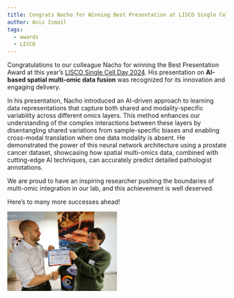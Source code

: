```yaml
---
title: Congrats Nacho for Winning Best Presentation at LISCO Single Cell Day 2024!
author: Anis Ismail
tags:
  - awards
  - LISCO
---
```


<!-- excerpt start -->
<!-- excerpt end -->
Congratulations to our colleague Nacho for winning the Best Presentation Award at this year’s [LISCO Single Cell Day 2024](https://lisco.kuleuven.be/single-cell-day-2024). His presentation on **AI-based spatial multi-omic data fusion** was recognized for its innovation and engaging delivery. 

In his presentation, Nacho introduced an AI-driven approach to learning data representations that capture both shared and modality-specific variability across different omics layers. This method enhances our understanding of the complex interactions between these layers by disentangling shared variations from sample-specific biases and enabling cross-modal translation when one data modality is absent. He demonstrated the power of this neural network architecture using a prostate cancer dataset, showcasing how spatial multi-omics data, combined with cutting-edge AI techniques, can accurately predict detailed pathologist annotations.

We are proud to have an inspiring researcher pushing the boundaries of multi-omic integration in our lab, and this achievement is well deserved.

Here’s to many more successes ahead!

<img src="/images/news/nacho-lisco2024.JPG" style="width: 50%;" align="center">